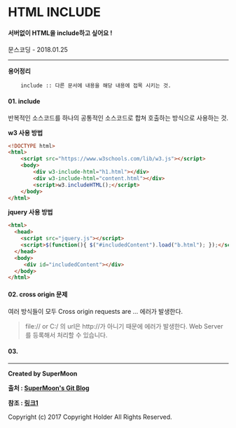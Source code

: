 # HTML INCLUDE

#### 서버없이 HTML을 include하고 싶어요 !

<div class="pull-right"> 문스코딩 - 2018.01.25 </div>

---

**용어정리**
```
    include :: 다른 문서에 내용을 해당 내용에 접목 시키는 것.
```

#### 01. include

반복적인 소스코드를 하나의 공통적인 소스코드로 합쳐 호출하는 방식으로 사용하는 것.

**w3 사용 방법**

```html
<!DOCTYPE html>
<html>
    <script src="https://www.w3schools.com/lib/w3.js"></script>
    <body>
        <div w3-include-html="h1.html"></div>
        <div w3-include-html="content.html"></div>
        <script>w3.includeHTML();</script>
    </body>
</html>
```

**jquery 사용 방법**

```html
<html>
  <head>
    <script src="jquery.js"></script>
    <script>$(function(){ $("#includedContent").load("b.html"); });</script>
  </head>
  <body>
     <div id="includedContent"></div>
  </body>
</html>
```

#### 02. cross origin 문제

여러 방식들이 모두 Cross origin requests are ... 에러가 발생한다.

> file:// or C:/ 의 url은 http://가 아니기 때문에 에러가 발생한다.
> Web Server를 등록해서 처리할 수 있습니다.

#### 03.

---

**Created by SuperMoon**

**출처 : [SuperMoon's Git Blog](https://github.com/jm921106)**

**참조 : [링크1]()**

Copyright (c) 2017 Copyright Holder All Rights Reserved.
